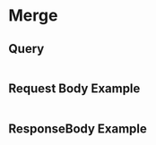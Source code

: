 # Merge

## Query

```

```


## Request Body Example

```json

```


## ResponseBody Example

```json

```